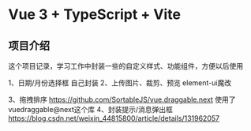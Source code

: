 # Vue 3 + TypeScript + Vite
## 项目介绍
这个项目记录，学习工作中封装一些的自定义样式、功能组件，方便以后使用

1、日期/月份选择框
    自己封装
2、上传图片、裁剪、预览 
    element-ui魔改

3、拖拽排序
    https://github.com/SortableJS/vue.draggable.next
    使用了 vuedraggable@next这个库
4、封装提示/消息弹出框
https://blog.csdn.net/weixin_44815800/article/details/131962057
    


